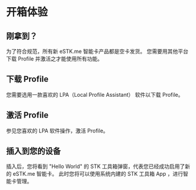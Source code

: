 # 开箱体验

## 刚拿到？

为了符合规范，所有新 eSTK.me 智能卡产品都是空卡发货。
您需要用其他平台下载 Profile 并激活之才能使用所有功能。

## 下载 Profile

您需要选用一款喜欢的 LPA（Local Profile Assistant） 软件以下载 Profile。

## 激活 Profile

参见您喜欢的 LPA 软件操作，激活 Profile。

## 插入到您的设备

插入后，您将看到 "Hello World" 的 STK 工具箱弹窗，代表您已经成功启用了新的 eSTK.me 智能卡。
此时您将可以使用系统内建的 STK 工具箱 App ，进行智能卡管理。